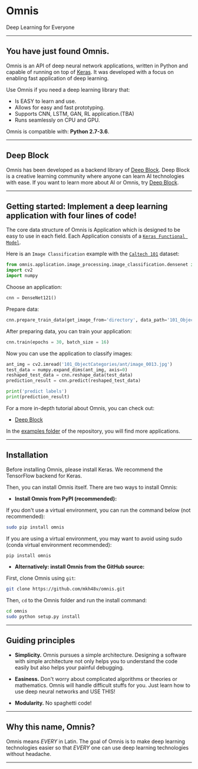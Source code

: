 # Omnis
Deep Learning for Everyone

------------------


## You have just found Omnis.

Omnis is an API of deep neural network applications, written in Python and capable of running on top of [Keras](https://github.com/keras-team/keras). It was developed with a focus on enabling fast application of deep learning.

Use Omnis if you need a deep learning library that:

- Is EASY to learn and use.
- Allows for easy and fast prototyping.
- Supports CNN, LSTM, GAN, RL application.(TBA)
- Runs seamlessly on CPU and GPU.

Omnis is compatible with: __Python 2.7-3.6__.

------------------


## Deep Block

Omnis has been developed as a backend library of [Deep Block](https://deepblock.site). Deep Block is a creative learning community where anyone can learn AI technologies with ease. If you want to learn more about AI or Omnis, try [Deep Block](https://deepblock.site).

------------------


## Getting started: Implement a deep learning application with four lines of code!

The core data structure of Omnis is Application which is designed to be easy to use in each field. Each Application consists of a [`Keras Functional Model`](https://keras.io/models/model/).

Here is an `Image Classification` example with the [`Caltech 101`](http://www.vision.caltech.edu/Image_Datasets/Caltech101/) dataset:

```python
from omnis.application.image_processing.image_classification.densenet import DenseNet121
import cv2
import numpy
```

Choose an application:

```python
cnn = DenseNet121()
```

Prepare data:

```python
cnn.prepare_train_data(get_image_from='directory', data_path='101_ObjectCategories')
```

After preparing data, you can train your application:

```python
cnn.train(epochs = 30, batch_size = 16)
```

Now you can use the application to classify images:

```python
ant_img = cv2.imread('101_ObjectCategories/ant/image_0013.jpg')
test_data = numpy.expand_dims(ant_img, axis=0)
reshaped_test_data = cnn.reshape_data(test_data)
prediction_result = cnn.predict(reshaped_test_data)

print('predict labels')
print(prediction_result)
```

For a more in-depth tutorial about Omnis, you can check out:

- [Deep Block](https://deepblock.site)

In the [examples folder](https://github.com/mkh48v/omnis/tree/master/example) of the repository, you will find more applications.

------------------


## Installation

Before installing Omnis, please install Keras. We recommend the TensorFlow backend for Keras.

Then, you can install Omnis itself. There are two ways to install Omnis:

- **Install Omnis from PyPI (recommended):**

If you don't use a virtual environment, you can run the command below (not recommended):

```sh
sudo pip install omnis
```

If you are using a virtual environment, you may want to avoid using sudo (conda virtual environment recommended):

```sh
pip install omnis
```

- **Alternatively: install Omnis from the GitHub source:**

First, clone Omnis using `git`:

```sh
git clone https://github.com/mkh48v/omnis.git
```

 Then, `cd` to the Omnis folder and run the install command:
```sh
cd omnis
sudo python setup.py install
```

------------------


## Guiding principles

- __Simplicity.__ Omnis pursues a simple architecture. Designing a software with simple architecture not only helps you to understand the code easily but also helps your painful debugging.

- __Easiness.__ Don't worry about complicated algorithms or theories or mathematics. Omnis will handle difficult stuffs for you. Just learn how to use deep neural networks and USE THIS!

- __Modularity.__ No spaghetti code!

------------------


## Why this name, Omnis?

Omnis means _EVERY_ in Latin. The goal of Omnis is to make deep learning technologies easier so that _EVERY_ one can use deep learning technologies without headache.

------------------
